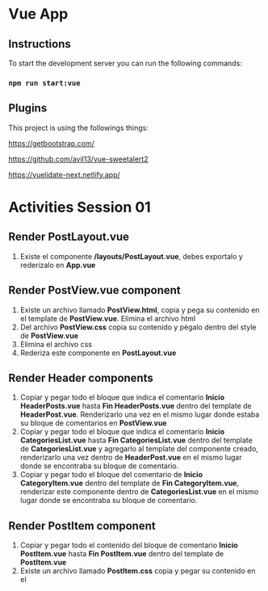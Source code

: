 # Vue App

## Instructions

To start the development server you can run the following commands:

### `npm run start:vue`

## Plugins

This project is using the followings things:

https://getbootstrap.com/

https://github.com/avil13/vue-sweetalert2

https://vuelidate-next.netlify.app/

# Activities Session 01

## Render PostLayout.vue

1. Existe el componente **/layouts/PostLayout.vue**, debes exportalo y rederizalo en **App.vue**
   
## Render PostView.vue component

1. Existe un archivo llamado **PostView.html**, copia y pega su contenido en el template de **PostView.vue**. Elimina el archivo html
2. Del archivo **PostView.css** copia su contenido y pégalo dentro del style de **PostView.vue**
3. Elimina el archivo css
4. Rederiza este componente en **PostLayout.vue**

## Render Header components

1. Copiar y pegar todo el bloque que indica el comentario **Inicio HeaderPosts.vue** hasta **Fin HeaderPosts.vue** dentro del template de **HeaderPost.vue**. Renderizarlo una vez en el mismo lugar donde estaba su bloque de comentarios en **PostView.vue**
2. Copiar y pegar todo el bloque que indica el comentario **Inicio CategoriesList.vue** hasta **Fin CategoriesList.vue** dentro del template de **CategoriesList.vue** y agregarlo al template del componente creado, renderizarlo una vez dentro de **HeaderPost.vue** en el mismo lugar donde se encontraba su bloque de comentario.
3. Copiar y pegar todo el bloque del comentario de **Inicio CategoryItem.vue** dentro del template de **Fin CategoryItem.vue**, renderizar este componente dentro de **CategoriesList.vue** en el mismo lugar donde se encontraba su bloque de comentario.

## Render PostItem component

1. Copiar y pegar todo el contenido del bloque de comentario **Inicio PostItem.vue** hasta **Fin PostItem.vue** dentro del template de **PostItem.vue**
2. Existe un archivo llamado **PostItem.css** copia y pegar su contenido en el **<style>** del componente creado en el punto anterior.
3. Renderizarlo una vez en el mismo lugar donde se encontraba su bloque de código.

